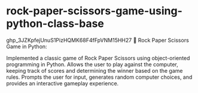 # rock-paper-scissors-game-using-python-class-base
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
📄 Rock Paper Scissors Game in Python:

Implemented a classic game of Rock Paper Scissors using object-oriented programming in Python.
Allows the user to play against the computer, keeping track of scores and determining the winner based on the game rules.
Prompts the user for input, generates random computer choices, and provides an interactive gameplay experience.
